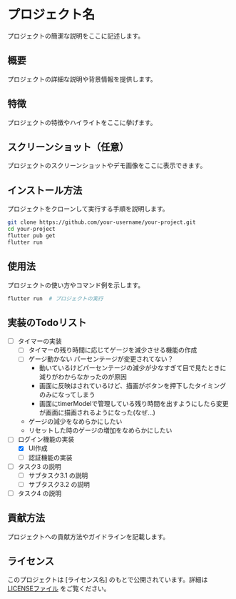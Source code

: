 # プロジェクト名

プロジェクトの簡潔な説明をここに記述します。

## 概要

プロジェクトの詳細な説明や背景情報を提供します。

## 特徴

プロジェクトの特徴やハイライトをここに挙げます。

## スクリーンショット（任意）

プロジェクトのスクリーンショットやデモ画像をここに表示できます。

## インストール方法

プロジェクトをクローンして実行する手順を説明します。

```bash
git clone https://github.com/your-username/your-project.git
cd your-project
flutter pub get
flutter run
```

## 使用法

プロジェクトの使い方やコマンド例を示します。

```bash
flutter run  # プロジェクトの実行
```

## 実装のTodoリスト

- [ ] タイマーの実装
  - [ ] タイマーの残り時間に応じてゲージを減少させる機能の作成
  - [ ] ゲージ動かない パーセンテージが変更されてない？
    - 動いているけどパーセンテージの減少が少なすぎて目で見たときに減りがわからなかったのが原因
    - 画面に反映はされているけど、描画がボタンを押下したタイミングのみになってしまう
    - 画面にtimerModelで管理している残り時間を出すようにしたら変更が画面に描画されるようになった(なぜ...)
  - ゲージの減少をなめらかにしたい
  - リセットした時のゲージの増加をなめらかにしたい
- [ ] ログイン機能の実装
  - [x] UI作成
  - [ ] 認証機能の実装
- [ ] タスク3 の説明
  - [ ] サブタスク3.1 の説明
  - [ ] サブタスク3.2 の説明
- [ ] タスク4 の説明

## 貢献方法

プロジェクトへの貢献方法やガイドラインを記載します。

## ライセンス

このプロジェクトは [ライセンス名] のもとで公開されています。詳細は [LICENSEファイル](LICENSE) をご覧ください。
